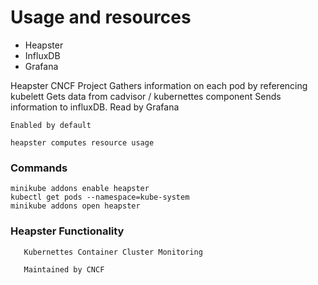 

# Usage and resources

* Heapster 
* InfluxDB
* Grafana

Heapster
    CNCF Project
    Gathers information on each pod by referencing kubelett
    Gets data from cadvisor / kubernettes component
    Sends information to influxDB. 
    Read by Grafana

    Enabled by default

    heapster computes resource usage

### Commands
    minikube addons enable heapster
    kubectl get pods --namespace=kube-system
    minikube addons open heapster

### Heapster Functionality
       Kubernettes Container Cluster Monitoring

       Maintained by CNCF

       